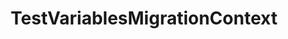 ---
optionsClassName: TestVariablesMigrationConfig
optionsClassFullName: MigrationTools._EngineV1.Configuration.Processing.TestVariablesMigrationConfig
configurationSamples:
- name: default
  description: 
  code: >-
    {
      "$type": "TestVariablesMigrationConfig",
      "Enabled": false
    }
  sampleFor: MigrationTools._EngineV1.Configuration.Processing.TestVariablesMigrationConfig
description: This processor can migrate test variables that are defined in the test plans / suites. This must run before `TestPlansAndSuitesMigrationConfig`.
className: TestVariablesMigrationContext
typeName: Processors
architecture: v1
options:
- parameterName: Enabled
  type: Boolean
  description: missng XML code comments
  defaultValue: missng XML code comments
status: Beta
processingTarget: Suites & Plans
classFile: /src/VstsSyncMigrator.Core/Execution/MigrationContext/TestVariablesMigrationContext.cs
optionsClassFile: /src/MigrationTools/_EngineV1/Configuration/Processing/TestVariablesMigrationConfig.cs

redirectFrom: []
layout: reference
toc: true
permalink: /Reference/v1/Processors/TestVariablesMigrationContext/
title: TestVariablesMigrationContext
categories:
- Processors
- v1
notes: ''
introduction: ''

---